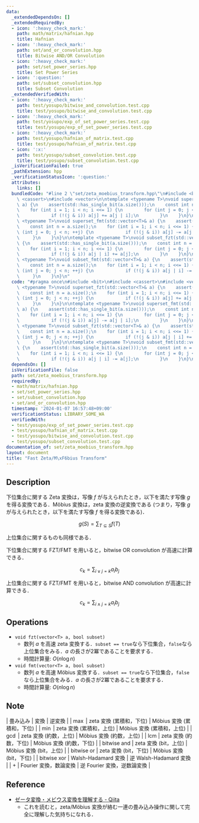 ```yaml
---
data:
  _extendedDependsOn: []
  _extendedRequiredBy:
  - icon: ':heavy_check_mark:'
    path: math/matrix/hafnian.hpp
    title: Hafnian
  - icon: ':heavy_check_mark:'
    path: set/and_or_convolution.hpp
    title: Bitwise AND/OR Convolution
  - icon: ':heavy_check_mark:'
    path: set/set_power_series.hpp
    title: Set Power Series
  - icon: ':question:'
    path: set/subset_convolution.hpp
    title: Subset Convolution
  _extendedVerifiedWith:
  - icon: ':heavy_check_mark:'
    path: test/yosupo/bitwise_and_convolution.test.cpp
    title: test/yosupo/bitwise_and_convolution.test.cpp
  - icon: ':heavy_check_mark:'
    path: test/yosupo/exp_of_set_power_series.test.cpp
    title: test/yosupo/exp_of_set_power_series.test.cpp
  - icon: ':heavy_check_mark:'
    path: test/yosupo/hafnian_of_matrix.test.cpp
    title: test/yosupo/hafnian_of_matrix.test.cpp
  - icon: ':x:'
    path: test/yosupo/subset_convolution.test.cpp
    title: test/yosupo/subset_convolution.test.cpp
  _isVerificationFailed: true
  _pathExtension: hpp
  _verificationStatusIcon: ':question:'
  attributes:
    links: []
  bundledCode: "#line 2 \"set/zeta_moebius_transform.hpp\"\n#include <bit>\n#include\
    \ <cassert>\n#include <vector>\n\ntemplate <typename T>\nvoid superset_fzt(std::vector<T>&\
    \ a) {\n    assert(std::has_single_bit(a.size()));\n    const int n = a.size();\n\
    \    for (int i = 1; i < n; i <<= 1) {\n        for (int j = 0; j < n; ++j) {\n\
    \            if (!(j & i)) a[j] += a[j | i];\n        }\n    }\n}\n\ntemplate\
    \ <typename T>\nvoid superset_fmt(std::vector<T>& a) {\n    assert(std::has_single_bit(a.size()));\n\
    \    const int n = a.size();\n    for (int i = 1; i < n; i <<= 1) {\n        for\
    \ (int j = 0; j < n; ++j) {\n            if (!(j & i)) a[j] -= a[j | i];\n   \
    \     }\n    }\n}\n\ntemplate <typename T>\nvoid subset_fzt(std::vector<T>& a)\
    \ {\n    assert(std::has_single_bit(a.size()));\n    const int n = a.size();\n\
    \    for (int i = 1; i < n; i <<= 1) {\n        for (int j = 0; j < n; ++j) {\n\
    \            if (!(j & i)) a[j | i] += a[j];\n        }\n    }\n}\n\ntemplate\
    \ <typename T>\nvoid subset_fmt(std::vector<T>& a) {\n    assert(std::has_single_bit(a.size()));\n\
    \    const int n = a.size();\n    for (int i = 1; i < n; i <<= 1) {\n        for\
    \ (int j = 0; j < n; ++j) {\n            if (!(j & i)) a[j | i] -= a[j];\n   \
    \     }\n    }\n}\n"
  code: "#pragma once\n#include <bit>\n#include <cassert>\n#include <vector>\n\ntemplate\
    \ <typename T>\nvoid superset_fzt(std::vector<T>& a) {\n    assert(std::has_single_bit(a.size()));\n\
    \    const int n = a.size();\n    for (int i = 1; i < n; i <<= 1) {\n        for\
    \ (int j = 0; j < n; ++j) {\n            if (!(j & i)) a[j] += a[j | i];\n   \
    \     }\n    }\n}\n\ntemplate <typename T>\nvoid superset_fmt(std::vector<T>&\
    \ a) {\n    assert(std::has_single_bit(a.size()));\n    const int n = a.size();\n\
    \    for (int i = 1; i < n; i <<= 1) {\n        for (int j = 0; j < n; ++j) {\n\
    \            if (!(j & i)) a[j] -= a[j | i];\n        }\n    }\n}\n\ntemplate\
    \ <typename T>\nvoid subset_fzt(std::vector<T>& a) {\n    assert(std::has_single_bit(a.size()));\n\
    \    const int n = a.size();\n    for (int i = 1; i < n; i <<= 1) {\n        for\
    \ (int j = 0; j < n; ++j) {\n            if (!(j & i)) a[j | i] += a[j];\n   \
    \     }\n    }\n}\n\ntemplate <typename T>\nvoid subset_fmt(std::vector<T>& a)\
    \ {\n    assert(std::has_single_bit(a.size()));\n    const int n = a.size();\n\
    \    for (int i = 1; i < n; i <<= 1) {\n        for (int j = 0; j < n; ++j) {\n\
    \            if (!(j & i)) a[j | i] -= a[j];\n        }\n    }\n}\n"
  dependsOn: []
  isVerificationFile: false
  path: set/zeta_moebius_transform.hpp
  requiredBy:
  - math/matrix/hafnian.hpp
  - set/set_power_series.hpp
  - set/subset_convolution.hpp
  - set/and_or_convolution.hpp
  timestamp: '2024-01-07 16:57:48+09:00'
  verificationStatus: LIBRARY_SOME_WA
  verifiedWith:
  - test/yosupo/exp_of_set_power_series.test.cpp
  - test/yosupo/hafnian_of_matrix.test.cpp
  - test/yosupo/bitwise_and_convolution.test.cpp
  - test/yosupo/subset_convolution.test.cpp
documentation_of: set/zeta_moebius_transform.hpp
layout: document
title: "Fast Zeta/M\xF6bius Transform"
---
```


## Description

下位集合に関する Zeta 変換は，写像 $f$ が与えられたとき，以下を満たす写像 $g$ を得る変換である．Möbius 変換は，zeta 変換の逆変換である (つまり，写像 $g$ が与えられたとき，以下を満たす写像 $f$ を得る変換である)．

$$
g(S) = \sum_{T \subseteq S} f(T)
$$

上位集合に関するものも同様である．

下位集合に関する FZT/FMT を用いると，bitwise OR convolution が高速に計算できる．

$$
c_k = \sum_{i\lor j=k} a_i b_j
$$

上位集合に関する FZT/FMT を用いると，bitwise AND convolution が高速に計算できる．

$$
c_k = \sum_{i\land j=k} a_i b_j
$$


## Operations

- `void fzt(vector<T> a, bool subset)`
    - 数列 $a$ を高速 zeta 変換する．`subset == true`なら下位集合，`false`なら上位集合をみる．$a$ の長さが2冪であることを要求する．
    - 時間計算量: $O(n\log n)$
- `void fmt(vector<T> a, bool subset)`
    - 数列 $a$ を高速 Möbius 変換する．`subset == true`なら下位集合，`false`なら上位集合をみる．$a$ の長さが2冪であることを要求する．
    - 時間計算量: $O(n\log n)$

## Note

| 畳み込み | 変換 | 逆変換 |
| $\max$ | zeta 変換 (累積和，下位) | Möbius 変換 (累積和，下位) |
| $\min$ | zeta 変換 (累積和，上位) | Möbius 変換 (累積和，上位) |
| $\gcd$ | zeta 変換 (約数，上位) | Möbius 変換 (約数，上位) |
| $\mathrm{lcm}$ | zeta 変換 (約数，下位) | Möbius 変換 (約数，下位) |
| $\mathrm{bitwise\ and}$ | zeta 変換 (bit，上位) | Möbius 変換 (bit，上位) |
| $\mathrm{bitwise\ or}$ | zeta 変換 (bit，下位) | Möbius 変換 (bit，下位) |
| $\mathrm{bitwise\ xor}$ | Walsh-Hadamard 変換 | 逆 Walsh-Hadamard 変換 |
| $+$ | Fourier 変換，数論変換 | 逆 Fourier 変換，逆数論変換 |

## Reference

- [ゼータ変換・メビウス変換を理解する - Qiita](https://qiita.com/convexineq/items/afc84dfb9ee4ec4a67d5)
    - これを読むと，zeta/Möbius 変換が絡む一連の畳み込み操作に関して完全に理解した気持ちになれる．